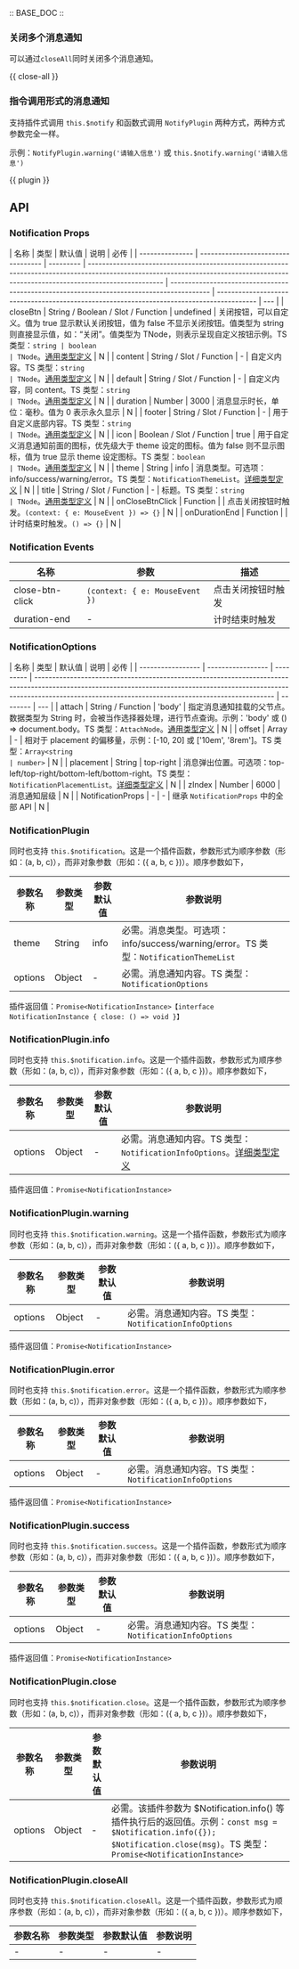 :: BASE_DOC ::

### 关闭多个消息通知

可以通过`closeAll`同时关闭多个消息通知。

{{ close-all }}

### 指令调用形式的消息通知

支持插件式调用 `this.$notify` 和函数式调用 `NotifyPlugin` 两种方式，两种方式参数完全一样。

示例：`NotifyPlugin.warning('请输入信息')` 或 `this.$notify.warning('请输入信息')`

{{ plugin }}

## API

### Notification Props

| 名称            | 类型                               | 默认值    | 说明                                                                                                                                                                              | 必传                                                                                      |
| --------------- | ---------------------------------- | --------- | --------------------------------------------------------------------------------------------------------------------------------------------------------------------------------- | ----------------------------------------------------------------------------------------- | ----------------------------------------------------------------------------------------- | --- |
| closeBtn        | String / Boolean / Slot / Function | undefined | 关闭按钮，可以自定义。值为 true 显示默认关闭按钮，值为 false 不显示关闭按钮。值类型为 string 则直接显示值，如：“关闭”。值类型为 TNode，则表示呈现自定义按钮示例。TS 类型：`string | boolean                                                                                   | TNode`。[通用类型定义](https://github.com/Tencent/tdesign-vue/blob/develop/src/common.ts) | N   |
| content         | String / Slot / Function           | -         | 自定义内容。TS 类型：`string                                                                                                                                                      | TNode`。[通用类型定义](https://github.com/Tencent/tdesign-vue/blob/develop/src/common.ts) | N                                                                                         |
| default         | String / Slot / Function           | -         | 自定义内容，同 content。TS 类型：`string                                                                                                                                          | TNode`。[通用类型定义](https://github.com/Tencent/tdesign-vue/blob/develop/src/common.ts) | N                                                                                         |
| duration        | Number                             | 3000      | 消息显示时长，单位：毫秒。值为 0 表示永久显示                                                                                                                                     | N                                                                                         |
| footer          | String / Slot / Function           | -         | 用于自定义底部内容。TS 类型：`string                                                                                                                                              | TNode`。[通用类型定义](https://github.com/Tencent/tdesign-vue/blob/develop/src/common.ts) | N                                                                                         |
| icon            | Boolean / Slot / Function          | true      | 用于自定义消息通知前面的图标，优先级大于 theme 设定的图标。值为 false 则不显示图标，值为 true 显示 theme 设定图标。TS 类型：`boolean                                              | TNode`。[通用类型定义](https://github.com/Tencent/tdesign-vue/blob/develop/src/common.ts) | N                                                                                         |
| theme           | String                             | info      | 消息类型。可选项：info/success/warning/error。TS 类型：`NotificationThemeList`。[详细类型定义](https://github.com/Tencent/tdesign-vue/tree/develop/src/notification/type.ts)      | N                                                                                         |
| title           | String / Slot / Function           | -         | 标题。TS 类型：`string                                                                                                                                                            | TNode`。[通用类型定义](https://github.com/Tencent/tdesign-vue/blob/develop/src/common.ts) | N                                                                                         |
| onCloseBtnClick | Function                           |           | 点击关闭按钮时触发。`(context: { e: MouseEvent }) => {}`                                                                                                                          | N                                                                                         |
| onDurationEnd   | Function                           |           | 计时结束时触发。`() => {}`                                                                                                                                                        | N                                                                                         |

### Notification Events

| 名称            | 参数                           | 描述               |
| --------------- | ------------------------------ | ------------------ |
| close-btn-click | `(context: { e: MouseEvent })` | 点击关闭按钮时触发 |
| duration-end    | -                              | 计时结束时触发     |

### NotificationOptions

| 名称              | 类型              | 默认值    | 说明                                                                                                                                                                                                                            | 必传     |
| ----------------- | ----------------- | --------- | ------------------------------------------------------------------------------------------------------------------------------------------------------------------------------------------------------------------------------- | -------- | --- |
| attach            | String / Function | 'body'    | 指定消息通知挂载的父节点。数据类型为 String 时，会被当作选择器处理，进行节点查询。示例：'body' 或 () => document.body。TS 类型：`AttachNode`。[通用类型定义](https://github.com/Tencent/tdesign-vue/blob/develop/src/common.ts) | N        |
| offset            | Array             | -         | 相对于 placement 的偏移量，示例：[-10, 20] 或 ['10em', '8rem']。TS 类型：`Array<string                                                                                                                                          | number>` | N   |
| placement         | String            | top-right | 消息弹出位置。可选项：top-left/top-right/bottom-left/bottom-right。TS 类型：`NotificationPlacementList`。[详细类型定义](https://github.com/Tencent/tdesign-vue/tree/develop/src/notification/type.ts)                           | N        |
| zIndex            | Number            | 6000      | 消息通知层级                                                                                                                                                                                                                    | N        |
| NotificationProps | -                 | -         | 继承 `NotificationProps` 中的全部 API                                                                                                                                                                                           | N        |

### NotificationPlugin

同时也支持 `this.$notification`。这是一个插件函数，参数形式为顺序参数（形如：(a, b, c)），而非对象参数（形如：({ a, b, c })）。顺序参数如下，

| 参数名称 | 参数类型 | 参数默认值 | 参数说明                                                                             |
| -------- | -------- | ---------- | ------------------------------------------------------------------------------------ |
| theme    | String   | info       | 必需。消息类型。可选项：info/success/warning/error。TS 类型：`NotificationThemeList` |
| options  | Object   | -          | 必需。消息通知内容。TS 类型：`NotificationOptions`                                   |

插件返回值：`Promise<NotificationInstance>【interface NotificationInstance { close: () => void }】`

### NotificationPlugin.info

同时也支持 `this.$notification.info`。这是一个插件函数，参数形式为顺序参数（形如：(a, b, c)），而非对象参数（形如：({ a, b, c })）。顺序参数如下，

| 参数名称 | 参数类型 | 参数默认值 | 参数说明                                                                                                                                             |
| -------- | -------- | ---------- | ---------------------------------------------------------------------------------------------------------------------------------------------------- |
| options  | Object   | -          | 必需。消息通知内容。TS 类型：`NotificationInfoOptions`。[详细类型定义](https://github.com/Tencent/tdesign-vue/tree/develop/src/notification/type.ts) |

插件返回值：`Promise<NotificationInstance>`

### NotificationPlugin.warning

同时也支持 `this.$notification.warning`。这是一个插件函数，参数形式为顺序参数（形如：(a, b, c)），而非对象参数（形如：({ a, b, c })）。顺序参数如下，

| 参数名称 | 参数类型 | 参数默认值 | 参数说明                                               |
| -------- | -------- | ---------- | ------------------------------------------------------ |
| options  | Object   | -          | 必需。消息通知内容。TS 类型：`NotificationInfoOptions` |

插件返回值：`Promise<NotificationInstance>`

### NotificationPlugin.error

同时也支持 `this.$notification.error`。这是一个插件函数，参数形式为顺序参数（形如：(a, b, c)），而非对象参数（形如：({ a, b, c })）。顺序参数如下，

| 参数名称 | 参数类型 | 参数默认值 | 参数说明                                               |
| -------- | -------- | ---------- | ------------------------------------------------------ |
| options  | Object   | -          | 必需。消息通知内容。TS 类型：`NotificationInfoOptions` |

插件返回值：`Promise<NotificationInstance>`

### NotificationPlugin.success

同时也支持 `this.$notification.success`。这是一个插件函数，参数形式为顺序参数（形如：(a, b, c)），而非对象参数（形如：({ a, b, c })）。顺序参数如下，

| 参数名称 | 参数类型 | 参数默认值 | 参数说明                                               |
| -------- | -------- | ---------- | ------------------------------------------------------ |
| options  | Object   | -          | 必需。消息通知内容。TS 类型：`NotificationInfoOptions` |

插件返回值：`Promise<NotificationInstance>`

### NotificationPlugin.close

同时也支持 `this.$notification.close`。这是一个插件函数，参数形式为顺序参数（形如：(a, b, c)），而非对象参数（形如：({ a, b, c })）。顺序参数如下，

| 参数名称 | 参数类型 | 参数默认值 | 参数说明                                                                                                                                                                     |
| -------- | -------- | ---------- | ---------------------------------------------------------------------------------------------------------------------------------------------------------------------------- |
| options  | Object   | -          | 必需。该插件参数为 $Notification.info() 等插件执行后的返回值。示例：`const msg = $Notification.info({}); $Notification.close(msg)`。TS 类型：`Promise<NotificationInstance>` |

### NotificationPlugin.closeAll

同时也支持 `this.$notification.closeAll`。这是一个插件函数，参数形式为顺序参数（形如：(a, b, c)），而非对象参数（形如：({ a, b, c })）。顺序参数如下，

| 参数名称 | 参数类型 | 参数默认值 | 参数说明 |
| -------- | -------- | ---------- | -------- |
| -        | -        | -          | -        |
